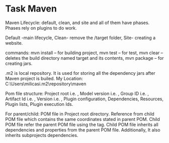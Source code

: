 # Task Maven

Maven Lifecycle: default, clean, and site and all of them have phases. Phases rely on plugins to do work.

Default -main lifecycle,
Clean- remove the /target folder,
Site- creating a website.

commands:
mvn install – for building project,
mvn test – for test, 
mvn clear – deletes the build directory named target and its contents,
mvn package – for creating jars.

.m2 is local repository. It is used for storing all the dependency jars after Maven project is builed. My Location: C:\Users\milicasi\.m2\repository\maven 

Pom file structure:
Project root i.e. <project>,
Model version i.e. <modelVersion>,
Group ID i.e. <groupId>,
Artifact Id i.e. <artifactId>,
Version i.e. <version>,
Plugin configuration,
Dependencies,
Resources,
Plugin lists,
Plugin execution Ids.
  
 For parent/child:
POM file in Project root directory. Reference from child POM file which contains the same coordinates stated in parent POM. Child POM file refer the parent POM file using the <parent> tag. Child POM file inherits all dependencies and properties from the parent POM file. Additionally, It also inherits subprojects dependencies.
